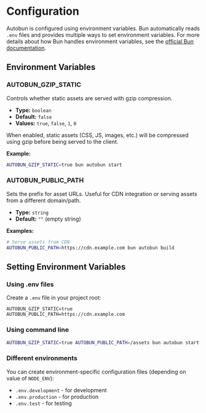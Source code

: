 # Configuration

Autobun is configured using environment variables. Bun automatically reads `.env` files and provides multiple ways to set environment variables. For more details about how Bun handles environment variables, see the [official Bun documentation](https://bun.sh/docs/runtime/env).

## Environment Variables

### AUTOBUN_GZIP_STATIC

Controls whether static assets are served with gzip compression.

- **Type:** `boolean`
- **Default:** `false`
- **Values:** `true`, `false`, `1`, `0`

When enabled, static assets (CSS, JS, images, etc.) will be compressed using gzip before being served to the client.

**Example:**

```bash
AUTOBUN_GZIP_STATIC=true bun autobun start
```

### AUTOBUN_PUBLIC_PATH

Sets the prefix for asset URLs. Useful for CDN integration or serving assets from a different domain/path.

- **Type:** `string`
- **Default:** `""` (empty string)

**Examples:**

```bash
# Serve assets from CDN
AUTOBUN_PUBLIC_PATH=https://cdn.example.com bun autobun build
```

## Setting Environment Variables

### Using .env files

Create a `.env` file in your project root:

```env
AUTOBUN_GZIP_STATIC=true
AUTOBUN_PUBLIC_PATH=https://cdn.example.com
```

### Using command line

```bash
AUTOBUN_GZIP_STATIC=true AUTOBUN_PUBLIC_PATH=/assets bun autobun start
```

### Different environments

You can create environment-specific configuration files (depending on value of `NODE_ENV`):

- `.env.development` - for development
- `.env.production` - for production
- `.env.test` - for testing
